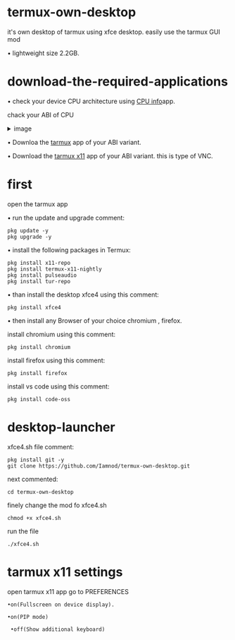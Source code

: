 # termux-own-desktop
it's own desktop of tarmux using xfce desktop. easily use the tarmux GUI mod 

• lightweight size 2.2GB.
# download-the-required-applications

• check your device CPU architecture using [CPU info](https://play.google.com/store/apps/details?id=com.kgurgul.cpuinfo)app.
 
chack your ABI of CPU
<details>
<summary>image</summary>
 
![image1](https://github.com/Iamnod/termux-on-desktop/assets/166691075/68bb34b8-7380-4621-ac8f-601cbc737589)

</details>

• Downloa the [tarmux](https://github.com/termux/termux-app/releases/tag/v0.118.0) app of your ABI variant.

• Download the [tarmux x11](https://github.com/termux/termux-x11/releases) app of your ABI variant.
this is type of VNC.

 # first

 open the tarmux app

• run the update and upgrade comment:

```
pkg update -y
pkg upgrade -y
```

• install the following packages in Termux:
```
pkg install x11-repo
pkg install termux-x11-nightly
pkg install pulseaudio
pkg install tur-repo
```

• than install the desktop xfce4 using this comment:
```
pkg install xfce4
```
• then install any Browser of your choice chromium , firefox.

install chromium using this comment:
```
pkg install chromium
```

install firefox using this comment:
```
pkg install firefox
```
install vs code using this comment:
```
pkg install code-oss
```
# desktop-launcher

xfce4.sh file comment:
```
pkg install git -y
git clone https://github.com/Iamnod/termux-own-desktop.git
```
next commented:
```
cd termux-own-desktop
```
finely change the mod fo xfce4.sh 
```
chmod +x xfce4.sh
```
run the file
```
./xfce4.sh
```
# tarmux x11 settings 

open tarmux x11 app go to  PREFERENCES

```•on(Fullscreen on device display).```

```•on(PIP mode)```

``` •off(Show additional keyboard)```
